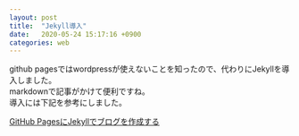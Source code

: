 ```yaml
---
layout: post
title:  "Jekyll導入"
date:   2020-05-24 15:17:16 +0900
categories: web
---
```

github pagesではwordpressが使えないことを知ったので、代わりにJekyllを導入しました。<br>
markdownで記事がかけて便利ですね。<br>
導入には下記を参考にしました。

[GitHub PagesにJekyllでブログを作成する](https://note.com/airis0/n/n191e89b83e1d)